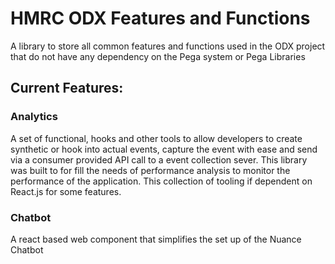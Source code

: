 # HMRC ODX Features and Functions

A library to store all common features and functions used in the ODX project that do not have any dependency on the Pega system or Pega Libraries

## Current Features:

### Analytics
A set of functional, hooks and other tools to allow developers to create synthetic or hook into actual events, capture the event with ease and send via a consumer provided API call to a event collection sever. This library was built to for fill the needs of performance analysis to monitor the performance of the application. This collection of tooling if dependent on React.js for some features.

### Chatbot
A react based web component that simplifies the set up of the Nuance Chatbot

